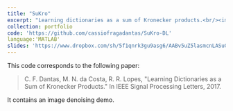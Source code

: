 ```yaml
---
title: "SuKro"
excerpt: "Learning dictionaries as a sum of Kronecker products.<br/><img src='/images/500x300.png'>"
collection: portfolio
code: 'https://github.com/cassiofragadantas/SuKro-DL'
language:'MATLAB'
slides: 'https://www.dropbox.com/sh/5f1qnrk3gu9asg6/AABv5uZ5lasmcnLASuGwpVM4a?preview=2017_SuKro_SPARS.pdf'
---
```


This code corresponds to the following paper:

> C. F. Dantas, M. N. da Costa, R. R. Lopes, "Learning Dictionaries as a Sum of Kronecker Products." In IEEE Signal Processing Letters, 2017.

It contains an image denoising demo.

